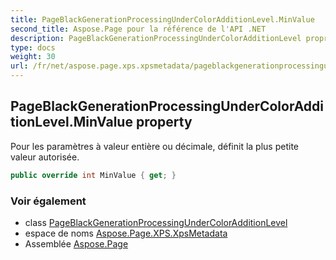 ```yaml
---
title: PageBlackGenerationProcessingUnderColorAdditionLevel.MinValue
second_title: Aspose.Page pour la référence de l'API .NET
description: PageBlackGenerationProcessingUnderColorAdditionLevel propriété. Pour les paramètres à valeur entière ou décimale définit la plus petite valeur autorisée.
type: docs
weight: 30
url: /fr/net/aspose.page.xps.xpsmetadata/pageblackgenerationprocessingundercoloradditionlevel/minvalue/
---
```

## PageBlackGenerationProcessingUnderColorAdditionLevel.MinValue property

Pour les paramètres à valeur entière ou décimale, définit la plus petite valeur autorisée.

```csharp
public override int MinValue { get; }
```

### Voir également

* class [PageBlackGenerationProcessingUnderColorAdditionLevel](../)
* espace de noms [Aspose.Page.XPS.XpsMetadata](../../pageblackgenerationprocessingundercoloradditionlevel/)
* Assemblée [Aspose.Page](../../../)


